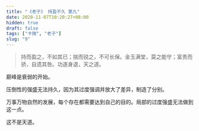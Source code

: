 ```yaml
---
title: "《老子》 持盈不久 第九"
date: 2020-11-07T10:20:27+08:00
hidden: true
draft: false
tags: ["卡揣", "老子"]
slug: "9"
---
```


> 持而盈之，不如其已；揣而锐之，不可长保。金玉满堂，莫之能守；富贵而骄，自遗其咎。功遂身退，天之道。

巅峰是衰弱的开始。

压倒性的强盛无法持久，因为其过度强调并放大了差异，制造了分别。

万事万物自然的发展，每个存在都需要达到自己的目的。局部的过度强盛无法做到这一点。

这不是天道。